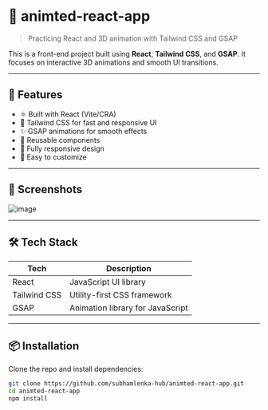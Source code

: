 
# 🎨 animted-react-app

> Practicing React and 3D animation with Tailwind CSS and GSAP

This is a front-end project built using **React**, **Tailwind CSS**, and **GSAP**. It focuses on interactive 3D animations and smooth UI transitions.

---

## 🚀 Features

- ⚛️ Built with React (Vite/CRA)
- 🌈 Tailwind CSS for fast and responsive UI
- ✨ GSAP animations for smooth effects
- 🧩 Reusable components
- 📱 Fully responsive design
- 🔧 Easy to customize

---

## 📸 Screenshots

![image](https://github.com/user-attachments/assets/b1f813f0-45f3-4c24-b02b-4fad1293103c)



---

## 🛠️ Tech Stack

| Tech           | Description                      |
|----------------|----------------------------------|
| React          | JavaScript UI library            |
| Tailwind CSS   | Utility-first CSS framework      |
| GSAP           | Animation library for JavaScript |



---

## 📦 Installation

Clone the repo and install dependencies:

```bash
git clone https://github.com/subhamlenka-hub/animted-react-app.git
cd animted-react-app
npm install
